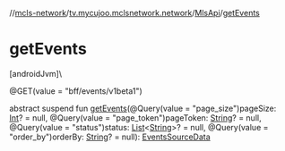 //[mcls-network](../../../index.md)/[tv.mycujoo.mclsnetwork.network](../index.md)/[MlsApi](index.md)/[getEvents](get-events.md)

# getEvents

[androidJvm]\

@GET(value = &quot;bff/events/v1beta1&quot;)

abstract suspend fun [getEvents](get-events.md)(@Query(value = &quot;page_size&quot;)pageSize: [Int](https://kotlinlang.org/api/latest/jvm/stdlib/kotlin/-int/index.html)? = null, @Query(value = &quot;page_token&quot;)pageToken: [String](https://kotlinlang.org/api/latest/jvm/stdlib/kotlin/-string/index.html)? = null, @Query(value = &quot;status&quot;)status: [List](https://kotlinlang.org/api/latest/jvm/stdlib/kotlin.collections/-list/index.html)&lt;[String](https://kotlinlang.org/api/latest/jvm/stdlib/kotlin/-string/index.html)&gt;? = null, @Query(value = &quot;order_by&quot;)orderBy: [String](https://kotlinlang.org/api/latest/jvm/stdlib/kotlin/-string/index.html)? = null): [EventsSourceData](../../tv.mycujoo.mclsnetwork.data.model/-events-source-data/index.md)
